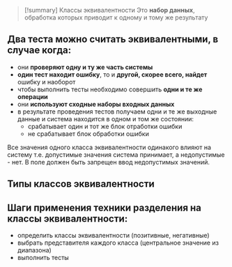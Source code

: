 > [!summary] Классы эквивалентности
> Это **набор данных**, обработка которых приводит к одному и тому же результату

## Два теста можно считать эквивалентными, в случае когда:
- они **проверяют одну и ту же часть системы**
- **один тест находит ошибку**, то и **другой, скорее всего, найдет** ошибку и наоборот
- чтобы выполнить тесты необходимо совершить **одни и те же операции**
- они **используют сходные наборы входных данных**
- в результате проведения тестов получаем одни и те же выходные данные и система находится в одном и том же состоянии:
	- срабатывает один и тот же блок отработки ошибки
	- не срабатывает блок обработки ошибки

Все значения одного класса эквивалентности одинакого влияют на систему т.е. допустимые значения система принимает, а недопустимые - нет. В поле должен быть запрещен ввод недопустимых значений.
## Типы классов эквивалентности


## Шаги применения техники разделения на классы эквивалентности:
- определить классы эквивалентности (позитивные, негативные)
- выбрать представителя каждого класса (центральное значение из диапазона)
- выполнить тесты